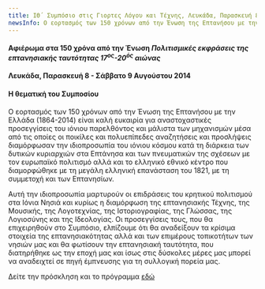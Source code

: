 ```yaml
---
title: ΙΘ´ Συμπόσιο στις Γιορτες Λόγου και Τέχνης, Λευκάδα, Παρασκευή 8 - Σάββατο 9 Αυγούστου 2014
newsInfo: Ο εορτασμός των 150 χρόνων από την Ένωση της Επτανήσου με την Ελλάδα (1864-2014) είναι καλή ευκαιρία για  αναστοχαστικές  προσεγγίσεις του ιόνιου παρελθόντος και μάλιστα των μηχανισμών μέσα από τις  οποίες οι ποικίλες και πολυεπίπεδες αναζητήσεις και προσλήψεις διαμόρφωσαν την ιδιοπροσωπία του ιόνιου κόσμου κατά τη διάρκεια των δυτικών κυριαρχιών στα Επτάνησα και των πνευματικών  της σχέσεων με τον ευρωπαϊκό πολιτισμό αλλά και  το ελληνικό εθνικό κέντρο που διαμορφώθηκε με τη μεγάλη ελληνική επανάσταση του 1821, με τη συμμετοχή και των Επτανησίων.
---
```


#### Αφιέρωμα στα 150 χρόνα από την Ένωση *Πολιτισμικές εκφράσεις της επτανησιακής ταυτότητας 17<sup>ος</sup>-20<sup>ός</sup> αιώνας*
#### Λευκάδα, Παρασκευή 8 - Σάββατο 9 Αυγούστου 2014

#### Η θεματική του Συμποσίου

Ο εορτασμός των 150 χρόνων από την Ένωση της Επτανήσου με την Ελλάδα (1864-2014) είναι καλή ευκαιρία για  αναστοχαστικές  προσεγγίσεις του ιόνιου παρελθόντος και μάλιστα των μηχανισμών μέσα από τις  οποίες οι ποικίλες και πολυεπίπεδες αναζητήσεις και προσλήψεις διαμόρφωσαν την ιδιοπροσωπία του ιόνιου κόσμου κατά τη διάρκεια των δυτικών κυριαρχιών στα Επτάνησα και των πνευματικών  της σχέσεων με τον ευρωπαϊκό πολιτισμό αλλά και  το ελληνικό εθνικό κέντρο που διαμορφώθηκε με τη μεγάλη ελληνική επανάσταση του 1821, με τη συμμετοχή και των Επτανησίων.

Αυτή την  ιδιοπροσωπία  μαρτυρούν οι  επιδράσεις του κρητικού πολιτισμού στα Ιόνια Νησιά και κυρίως η διαμόρφωση της επτανησιακής Τέχνης, της Μουσικής, της Λογοτεχνίας, της  Ιστοριογραφίας, της Γλώσσας, της Λογιοσύνης και της Ιδεολογίας. Οι προσεγγίσεις τους, που θα επιχειρηθούν στο Συμπόσιο, ελπίζουμε ότι θα αναδείξουν τα κρίσιμα στοιχεία της επτανησιακότητας αλλά και των επιμέρους τοπικοτήτων των νησιών  μας και θα φωτίσουν την επτανησιακή ταυτότητα, που διατηρήθηκε ως την εποχή μας και ίσως στις δύσκολες μέρες μας μπορεί να αναδειχτεί σε πηγή έμπνευσης για τη συλλογική πορεία μας. 

Δείτε την πρόσκληση και το πρόγραμμα [εδώ](/documents/prosklhsh_symposio_19.pdf)
